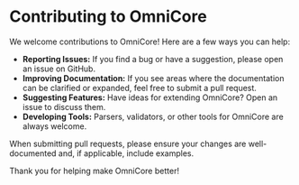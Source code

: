 # Contributing to OmniCore

We welcome contributions to OmniCore! Here are a few ways you can help:

* **Reporting Issues:** If you find a bug or have a suggestion, please open an issue on GitHub.
* **Improving Documentation:** If you see areas where the documentation can be clarified or expanded, feel free to submit a pull request.
* **Suggesting Features:** Have ideas for extending OmniCore? Open an issue to discuss them.
* **Developing Tools:** Parsers, validators, or other tools for OmniCore are always welcome.

When submitting pull requests, please ensure your changes are well-documented and, if applicable, include examples.

Thank you for helping make OmniCore better!
